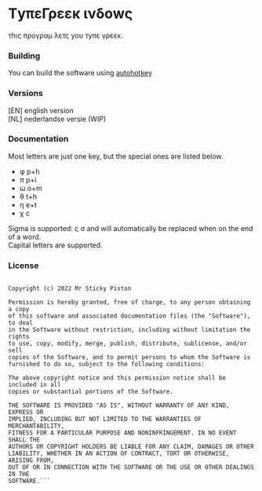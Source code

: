 # ΤyπεΓρεεκ ινδοwς
τhις προγραμ λετς yου τyπε γρεεκ.

### Building
You can build the software using [autohotkey](https://www.autohotkey.com/)

### Versions
[EN] english version  
[NL] nederlandse versie (WIP)

### Documentation
Most letters are just one key, but the special ones are listed below.
- φ p+h
- π p+i
- ω o+m
- θ t+h
- η e+t
- χ c

Sigma is supported: ς σ and will automatically be replaced when on the end of a word.  
Capital letters are supported.  

### License
```MIT License

Copyright (c) 2022 Mr Sticky Piston

Permission is hereby granted, free of charge, to any person obtaining a copy
of this software and associated documentation files (the "Software"), to deal
in the Software without restriction, including without limitation the rights
to use, copy, modify, merge, publish, distribute, sublicense, and/or sell
copies of the Software, and to permit persons to whom the Software is
furnished to do so, subject to the following conditions:

The above copyright notice and this permission notice shall be included in all
copies or substantial portions of the Software.

THE SOFTWARE IS PROVIDED "AS IS", WITHOUT WARRANTY OF ANY KIND, EXPRESS OR
IMPLIED, INCLUDING BUT NOT LIMITED TO THE WARRANTIES OF MERCHANTABILITY,
FITNESS FOR A PARTICULAR PURPOSE AND NONINFRINGEMENT. IN NO EVENT SHALL THE
AUTHORS OR COPYRIGHT HOLDERS BE LIABLE FOR ANY CLAIM, DAMAGES OR OTHER
LIABILITY, WHETHER IN AN ACTION OF CONTRACT, TORT OR OTHERWISE, ARISING FROM,
OUT OF OR IN CONNECTION WITH THE SOFTWARE OR THE USE OR OTHER DEALINGS IN THE
SOFTWARE.```
